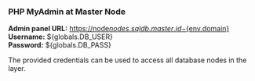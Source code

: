 ### PHP MyAdmin at Master Node

**Admin panel URL:** [https://node${nodes.sqldb.master.id}-${env.domain}](https://node${nodes.sqldb.master.id}-${env.domain})  
**Username:** ${globals.DB_USER}  
**Password:** ${globals.DB_PASS} 

The provided credentials can be used to access all database nodes in the layer.
